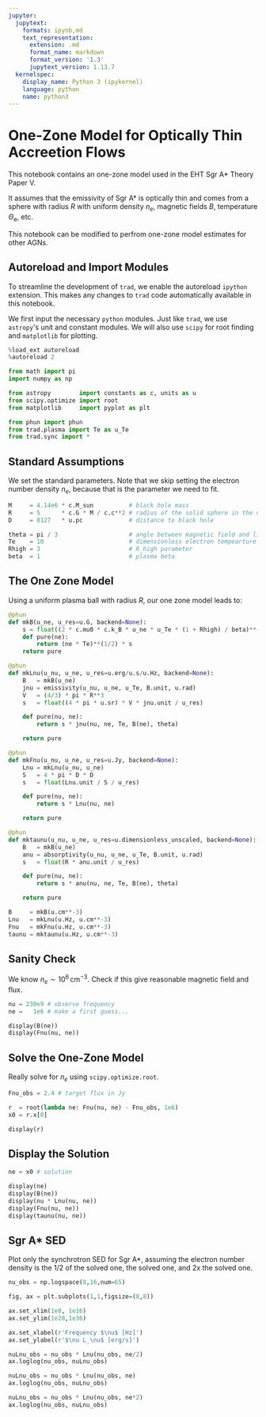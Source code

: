 ```yaml
---
jupyter:
  jupytext:
    formats: ipynb,md
    text_representation:
      extension: .md
      format_name: markdown
      format_version: '1.3'
      jupytext_version: 1.13.7
  kernelspec:
    display_name: Python 3 (ipykernel)
    language: python
    name: python3
---
```


# One-Zone Model for Optically Thin Accreetion Flows

This notebook contains an one-zone model used in the EHT Sgr A* Theory Paper V.

It assumes that the emissivity of Sgr A* is optically thin and comes from a sphere with radius $R$ with uniform density $n_e$, magnetic fields $B$, temperature $\Theta_\mathrm{e}$, etc.

This notebook can be modified to perfrom one-zone model estimates for other AGNs.


## Autoreload and Import Modules

To streamline the development of `trad`, we enable the autoreload `ipython` extension.
This makes any changes to `trad` code automatically available in this notebook.

We first input the necessary `python` modules.  Just like `trad`, we use `astropy`'s unit and constant modules.
We will also use `scipy` for root finding and `matplotlib` for plotting.

```python
%load_ext autoreload
%autoreload 2

from math import pi
import numpy as np

from astropy        import constants as c, units as u
from scipy.optimize import root
from matplotlib     import pyplot as plt

from phun import phun
from trad.plasma import Te as u_Te
from trad.sync import *
```

## Standard Assumptions

We set the standard parameters.
Note that we skip setting the electron number density $n_e$, because that is the parameter we need to fit.

```python
M     = 4.14e6 * c.M_sun          # black hole mass
R     = 5      * c.G * M / c.c**2 # radius of the solid sphere in the one-zone model
D     = 8127   * u.pc             # distance to black hole

theta = pi / 3                    # angle between magnetic field and line of sight
Te    = 10                        # dimensionless electron tempearture
Rhigh = 3                         # R_high parameter
beta  = 1                         # plasma beta
```

## The One Zone Model

Using a uniform plasma ball with radius $R$, our one zone model leads to:

```python
@phun
def mkB(u_ne, u_res=u.G, backend=None):
    s = float((2 * c.mu0 * c.k_B * u_ne * u_Te * (1 + Rhigh) / beta)**(1/2) / u_res)
    def pure(ne):
        return (ne * Te)**(1/2) * s
    return pure

@phun
def mkLnu(u_nu, u_ne, u_res=u.erg/u.s/u.Hz, backend=None):
    B   = mkB(u_ne)
    jnu = emissivity(u_nu, u_ne, u_Te, B.unit, u.rad)
    V   = (4/3) * pi * R**3
    s   = float((4 * pi * u.sr) * V * jnu.unit / u_res)

    def pure(nu, ne):
        return s * jnu(nu, ne, Te, B(ne), theta)

    return pure

@phun
def mkFnu(u_nu, u_ne, u_res=u.Jy, backend=None):
    Lnu = mkLnu(u_nu, u_ne)
    S   = 4 * pi * D * D
    s   = float(Lnu.unit / S / u_res)

    def pure(nu, ne):
        return s * Lnu(nu, ne)

    return pure

@phun
def mktaunu(u_nu, u_ne, u_res=u.dimensionless_unscaled, backend=None):
    B   = mkB(u_ne)
    anu = absorptivity(u_nu, u_ne, u_Te, B.unit, u.rad)
    s   = float(R * anu.unit / u_res)

    def pure(nu, ne):
        return s * anu(nu, ne, Te, B(ne), theta)

    return pure
```

```python
B     = mkB(u.cm**-3)
Lnu   = mkLnu(u.Hz, u.cm**-3)
Fnu   = mkFnu(u.Hz, u.cm**-3)
taunu = mktaunu(u.Hz, u.cm**-3)
```

## Sanity Check

We know $n_e \sim 10^6\,\mathrm{cm}^{-3}$.
Check if this give reasonable magnetic field and flux.

```python
nu = 230e9 # observe frequency
ne =   1e6 # make a first guess...

display(B(ne))
display(Fnu(nu, ne))
```

## Solve the One-Zone Model

Really solve for $n_e$ using `scipy.optimize.root`.

```python
Fnu_obs = 2.4 # target flux in Jy

r  = root(lambda ne: Fnu(nu, ne) - Fnu_obs, 1e6)
x0 = r.x[0]

display(r)
```

## Display the Solution

```python
ne = x0 # solution

display(ne)
display(B(ne))
display(nu * Lnu(nu, ne))
display(Fnu(nu, ne))
display(taunu(nu, ne))
```

## Sgr A* SED

Plot only the synchrotron SED for Sgr A*, assuming the electron number density is the 1/2 of the solved one, the solved one, and 2x the solved one.

```python
nu_obs = np.logspace(8,16,num=65)

fig, ax = plt.subplots(1,1,figsize=(8,8))

ax.set_xlim(1e8, 1e16)
ax.set_ylim(1e28,1e36)

ax.set_xlabel(r'Frequency $\nu$ [Hz]')
ax.set_ylabel(r'$\nu L_\nu$ [erg/s]')

nuLnu_obs = nu_obs * Lnu(nu_obs, ne/2)
ax.loglog(nu_obs, nuLnu_obs)

nuLnu_obs = nu_obs * Lnu(nu_obs, ne)
ax.loglog(nu_obs, nuLnu_obs)

nuLnu_obs = nu_obs * Lnu(nu_obs, ne*2)
ax.loglog(nu_obs, nuLnu_obs)
```
